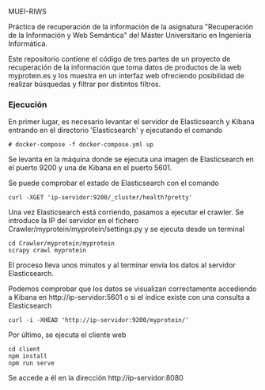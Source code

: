 MUEI-RIWS

Práctica de recuperación de la información de la asignatura "Recuperación de la Información y Web Semántica" del Máster Universitario en Ingeniería Informática.

Este repositorio contiene el código de tres partes de un proyecto de recuperación de la información que toma datos de productos de la web myprotein.es y los muestra en un interfaz web ofreciendo posibilidad de realizar búsquedas y filtrar por distintos filtros.

### Ejecución

En primer lugar, es necesario levantar el servidor de Elasticsearch y Kibana entrando en el directorio 'Elasticsearch' y ejecutando el comando

```
# docker-compose -f docker-compose.yml up
```

Se levanta en la máquina donde se ejecuta una imagen de Elasticsearch en el puerto 9200 y una de Kibana en el puerto 5601.

Se puede comprobar el estado de Elasticsearch con el comando

```
curl -XGET 'ip-servidor:9200/_cluster/health?pretty'
```

Una vez Elasticsearch está corriendo, pasamos a ejecutar el crawler. Se introduce la IP del servidor en el fichero Crawler/myprotein/myprotein/settings.py y se ejecuta desde un terminal

```
cd Crawler/myprotein/myprotein
scrapy crawl myprotein
```

El proceso lleva unos minutos y al terminar envía los datos al servidor Elasticsearch.

Podemos comprobar que los datos se visualizan correctamente accediendo a Kibana en http://ip-servidor:5601 o si el índice existe con una consulta a Elasticsearch

```
curl -i -XHEAD 'http://ip-servidor:9200/myprotein/'
```

Por último, se ejecuta el cliente web

```
cd client
npm install
npm run serve
```

Se accede a él en la dirección http://ip-servidor:8080